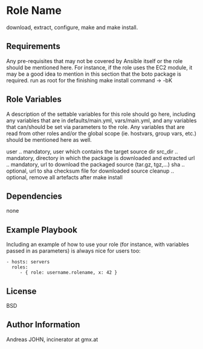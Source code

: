 Role Name
=========

download, extract, configure, make and make install.

Requirements
------------

Any pre-requisites that may not be covered by Ansible itself or the role should be mentioned here. For instance, if the role uses the EC2 module, it may be a good idea to mention in this section that the boto package is required.
run as root for the finishing make install command -> -bK 

Role Variables
--------------

A description of the settable variables for this role should go here, including any variables that are in defaults/main.yml, vars/main.yml, and any variables that can/should be set via parameters to the role. Any variables that are read from other roles and/or the global scope (ie. hostvars, group vars, etc.) should be mentioned here as well.

user 	.. mandatory, user which contains the target source dir
src_dir	.. mandatory, directory in which the package is downloaded and extracted
url 	.. mandatory, url to download the packaged source (tar.gz, tgz,...)
sha	.. optional, url to sha checksum file for downloaded source
cleanup	.. optional, remove all artefacts after make install

Dependencies
------------

none

Example Playbook
----------------

Including an example of how to use your role (for instance, with variables passed in as parameters) is always nice for users too:

    - hosts: servers
      roles:
         - { role: username.rolename, x: 42 }

License
-------

BSD

Author Information
------------------
Andreas JOHN, incinerator at gmx.at
